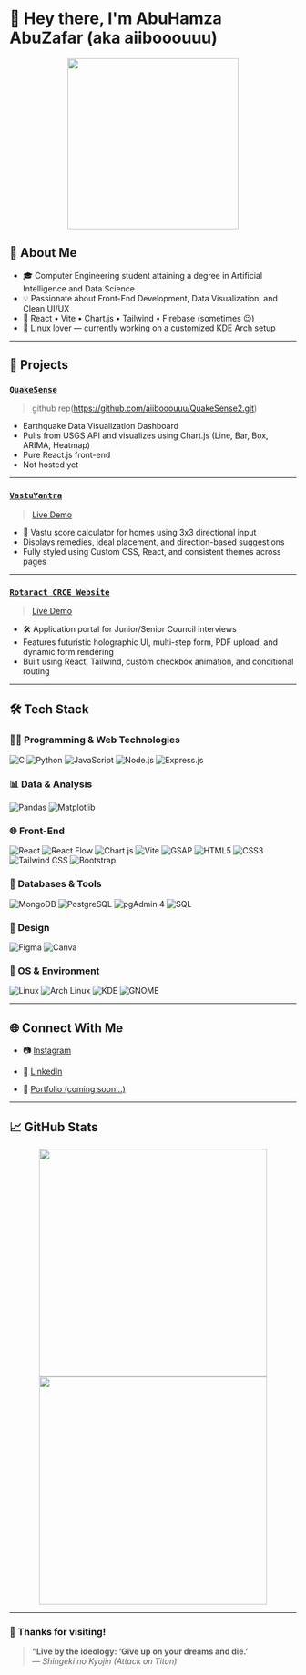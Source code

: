 # 👋 Hey there, I'm AbuHamza AbuZafar (aka aiibooouuu)

<p align="center">
  <img src="https://media.giphy.com/media/ZVik7pBtu9dNS/giphy.gif" width="300" />
</p>


## 🧠 About Me

- 🎓 Computer Engineering student attaining a degree in Artificial Intelligence and Data Science  
- 💡 Passionate about Front-End Development, Data Visualization, and Clean UI/UX  
- 💬 React • Vite • Chart.js • Tailwind • Firebase (sometimes 😉)  
- 🐧 Linux lover — currently working on a customized KDE Arch setup  

---

## 🚀 Projects

### [`QuakeSense`](https://github.com/aiibooouuu/QuakeSense2)  
> github rep(https://github.com/aiibooouuu/QuakeSense2.git)

- Earthquake Data Visualization Dashboard  
- Pulls from USGS API and visualizes using Chart.js (Line, Bar, Box, ARIMA, Heatmap)  
- Pure React.js front-end  
- Not hosted yet

---

### [`VastuYantra`](https://github.com/aiibooouuu/vastu-calculator)  
> [Live Demo](https://vastu-yantra.vercel.app)

- 🧭 Vastu score calculator for homes using 3x3 directional input  
- Displays remedies, ideal placement, and direction-based suggestions  
- Fully styled using Custom CSS, React, and consistent themes across pages  

---

### [`Rotaract CRCE Website`](https://github.com/aiibooouuu/rotaract-crce-portal)  
> [Live Demo](https://rotaractinterview25.vercel.app)

- 🛠 Application portal for Junior/Senior Council interviews  
- Features futuristic holographic UI, multi-step form, PDF upload, and dynamic form rendering  
- Built using React, Tailwind, custom checkbox animation, and conditional routing  

---

## 🛠 Tech Stack

### 👨‍💻 Programming & Web Technologies  
![C](https://img.shields.io/badge/C-00599C?style=for-the-badge&logo=c&logoColor=white)  ![Python](https://img.shields.io/badge/Python-306998?style=for-the-badge&logo=python&logoColor=white)  ![JavaScript](https://img.shields.io/badge/JavaScript-F0DB4F?style=for-the-badge&logo=javascript&logoColor=323330)  ![Node.js](https://img.shields.io/badge/Node.js-3C873A?style=for-the-badge&logo=node.js&logoColor=white)  ![Express.js](https://img.shields.io/badge/Express.js-444444?style=for-the-badge&logo=express&logoColor=white)

### 📊 Data & Analysis  
![Pandas](https://img.shields.io/badge/Pandas-130654?style=for-the-badge&logo=pandas&logoColor=white)  ![Matplotlib](https://img.shields.io/badge/Matplotlib-11557C?style=for-the-badge&logo=matplotlib&logoColor=white)

### 🌐 Front-End  
![React](https://img.shields.io/badge/React-20232A?style=for-the-badge&logo=react&logoColor=61DAFB)  ![React Flow](https://img.shields.io/badge/ReactFlow-0B1120?style=for-the-badge&logo=react&logoColor=3B82F6)  ![Chart.js](https://img.shields.io/badge/Chart.js-B12649?style=for-the-badge&logo=chartdotjs&logoColor=white)  ![Vite](https://img.shields.io/badge/Vite-302B63?style=for-the-badge&logo=vite&logoColor=FFD62E)  ![GSAP](https://img.shields.io/badge/GSAP-3E8C00?style=for-the-badge&logo=greensock&logoColor=white)  ![HTML5](https://img.shields.io/badge/HTML5-E34F26?style=for-the-badge&logo=html5&logoColor=white)  ![CSS3](https://img.shields.io/badge/CSS3-264DE4?style=for-the-badge&logo=css3&logoColor=white)  ![Tailwind CSS](https://img.shields.io/badge/Tailwind%20CSS-0F172A?style=for-the-badge&logo=tailwind-css&logoColor=38B2AC)  ![Bootstrap](https://img.shields.io/badge/Bootstrap-6F42C1?style=for-the-badge&logo=bootstrap&logoColor=white)

### 🧰 Databases & Tools  
![MongoDB](https://img.shields.io/badge/MongoDB-4DB33D?style=for-the-badge&logo=mongodb&logoColor=white)  ![PostgreSQL](https://img.shields.io/badge/PostgreSQL-2F5E8C?style=for-the-badge&logo=postgresql&logoColor=white)  ![pgAdmin 4](https://img.shields.io/badge/pgAdmin%204-00437A?style=for-the-badge&logo=postgresql&logoColor=white)  ![SQL](https://img.shields.io/badge/SQL-336791?style=for-the-badge&logo=sqlite&logoColor=white)

### 🎨 Design  
![Figma](https://img.shields.io/badge/Figma-1E1E2E?style=for-the-badge&logo=figma&logoColor=F24E1E)  ![Canva](https://img.shields.io/badge/Canva-00C4CC?style=for-the-badge&logo=canva&logoColor=white)

### 🐧 OS & Environment  
![Linux](https://img.shields.io/badge/Linux-202124?style=for-the-badge&logo=linux&logoColor=white)  ![Arch Linux](https://img.shields.io/badge/Arch%20Linux-1793D1?style=for-the-badge&logo=arch-linux&logoColor=white)  ![KDE](https://img.shields.io/badge/KDE-1C99E0?style=for-the-badge&logo=kde&logoColor=white)  ![GNOME](https://img.shields.io/badge/GNOME-4A86CF?style=for-the-badge&logo=gnome&logoColor=white)

---

## 🌐 Connect With Me

- 📷 [Instagram]([https://instagram.com/yourusername](https://www.instagram.com/hhamza3705?igsh=cThlazZ3eHk1bnJq))  
- 💼 [LinkedIn]([https://linkedin.com/in/abuhamza](https://www.linkedin.com/in/abu-hamza-601a71276?utm_source=share&utm_campaign=share_via&utm_content=profile&utm_medium=android_app))  

- 🧠 [Portfolio (coming soon...)](#)

---

## 📈 GitHub Stats

<p align="center">
  <img src="https://github-readme-stats.vercel.app/api?username=aiibooouuu&show_icons=true&theme=tokyonight" width="400" />
  <img src="https://github-readme-streak-stats.herokuapp.com/?user=aiibooouuu&theme=tokyonight" width="400" />
</p>

---

### 🤝 Thanks for visiting!
> **“Live by the ideology: ‘Give up on your dreams and die.’**  
> — *Shingeki no Kyojin (Attack on Titan)*
